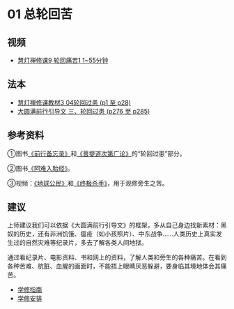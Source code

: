 # 01 总轮回苦

## 视频
- [慧灯禅修课9 轮回痛苦1 1~55分钟](/video/#慧灯禅修课第三册/04-1%20慧灯禅修课9%20轮回痛苦1.mp4#t=0,55:12)

## 法本
- [慧灯禅修课教材3  04轮回过患 (p1 至 p28)](/books/b3/3-04)
- [大圆满前行引导文 三、轮回过患 (p276 至 p285)](/books/dymqx/#p277)

## 参考资料

①图书[《前行备忘录》](/refs/qxbwl/)和[《菩提道次第广论》](/refs/gl)的“轮回过患”部分。

②图书[《阿难入胎经》](/refs/misc/rthjj)。

③视频：[《地球公民》](https://box.hdcxb.net/其他资料/movies/Earthling%20地球公民.mp4)和[《终极杀手》](https://tv.cctv.com/2013/12/23/VIDE1387793537532980.shtml)，用于观修旁生之苦。

## 建议

上师建议我们可以依据《大圆满前行引导文》的框架，多从自己身边找新素材：黑奴的历史，还有非洲饥饿、瘟疫（如小孩照片）、中东战争……人类历史上真实发生过的自然灾难等纪录片，多去了解各类人间地狱。

通过看纪录片、电影资料、书和网上的资料，了解人类和旁生的各种痛苦。在看到各种苦难、肮脏、血腥的画面时，不能捂上眼睛厌恶躲避，要身临其境地体会其痛苦。

- [学修指南](https://fohuifayu.com/index.php/huideng-jiangtang/chanxiuke/zen-03/8654-zen03-lhgh)
- [学修安排](/docs/4jx/lhgh)